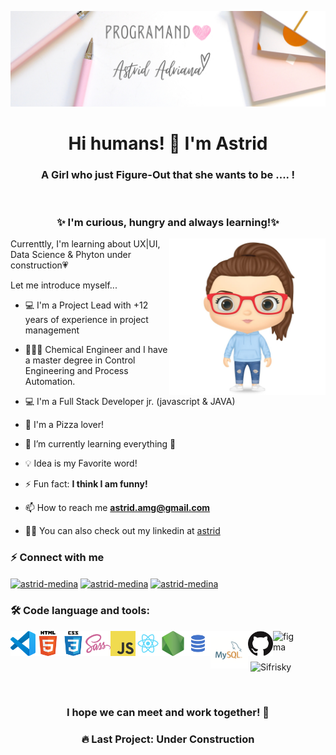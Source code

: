 
![](docs/banner1.png)

 
<h1 align="center">Hi humans! 👋 I'm Astrid </h1>
<h3 align="center">A Girl who just Figure-Out that she wants to be .... ! </h3>
<br>


<h3 align="center">✨ I'm curious, hungry and always learning!✨ </h3>
<img align="right" src="docs/sifri.jpeg" alt="Sifrisky-Coding" width="250">


Currenttly, I'm learning about UX|UI, Data Science & Phyton under construction💗 


Let me introduce myself... 


- 💻 I'm a Project Lead with +12 years of experience in project management
- 👩🏻‍🎓 Chemical Engineer and I have a master degree in Control Engineering and Process Automation.
- 💻 I'm a Full Stack Developer jr. (javascript & JAVA)
- 🍕 I'm a Pizza lover!
- 🌱 I’m currently learning everything 🤣
- 💡 Idea is my Favorite word!
- ⚡ Fun fact: **I think I am funny!**

- 📫 How to reach me **astrid.amg@gmail.com**

- 👨‍💻 You can also check out my linkedin at [astrid](https://www.linkedin.com/in/astrid-medina/)


<h3 align="left"> ⚡ Connect with me </h3>
<p align="left">
<a href="https://twitter.com/_sifri_" target="blank"><img align="center" src="https://cdn.jsdelivr.net/npm/simple-icons@3.0.1/icons/twitter.svg" alt="astrid-medina" height="30" width="40" /></a>
 <a href="https://linkedin.com/in/astrid-medina" target="blank"><img align="center" src="https://cdn.jsdelivr.net/npm/simple-icons@3.0.1/icons/linkedin.svg" alt="astrid-medina" height="30" width="40" /></a> 
<a href="https://instagram.com/sifrisky_" target="blank"><img align="center" src="https://cdn.jsdelivr.net/npm/simple-icons@3.0.1/icons/instagram.svg" alt="astrid-medina" height="30" width="40"  color="pink" /></a> </p>



<h3 align="left"> 🛠️ Code language and tools:</h3> 

<img align="left" alt="Visual Studio Code" width="40" height="40" src="https://raw.githubusercontent.com/github/explore/80688e429a7d4ef2fca1e82350fe8e3517d3494d/topics/visual-studio-code/visual-studio-code.png" />
<img align="left" alt="HTML5" width="40" height="40"src="https://raw.githubusercontent.com/github/explore/80688e429a7d4ef2fca1e82350fe8e3517d3494d/topics/html/html.png" />
<img align="left" alt="CSS3" width="40" height="40" src="https://raw.githubusercontent.com/github/explore/80688e429a7d4ef2fca1e82350fe8e3517d3494d/topics/css/css.png" />
<img align="left" alt="Sass" width="40" height="40" src="https://raw.githubusercontent.com/github/explore/80688e429a7d4ef2fca1e82350fe8e3517d3494d/topics/sass/sass.png" />
<img align="left" alt="JavaScript" width="40" height="40" src="https://raw.githubusercontent.com/github/explore/80688e429a7d4ef2fca1e82350fe8e3517d3494d/topics/javascript/javascript.png" />
<img align="left" alt="React" width="40" height="40" src="https://raw.githubusercontent.com/github/explore/80688e429a7d4ef2fca1e82350fe8e3517d3494d/topics/react/react.png" />
<img align="left" alt="Node.js" width="40" height="40" src="https://raw.githubusercontent.com/github/explore/80688e429a7d4ef2fca1e82350fe8e3517d3494d/topics/nodejs/nodejs.png" />
<img align="left" alt="SQL" width="40" height="40" src="https://raw.githubusercontent.com/github/explore/80688e429a7d4ef2fca1e82350fe8e3517d3494d/topics/sql/sql.png" />
<img align="left" alt="MySQL" width="60" height="60" src="https://raw.githubusercontent.com/github/explore/80688e429a7d4ef2fca1e82350fe8e3517d3494d/topics/mysql/mysql.png" />
<img align="left" alt="GitHub" width="40" height="40" src="https://raw.githubusercontent.com/github/explore/78df643247d429f6cc873026c0622819ad797942/topics/github/github.png" />
<img align="left" alt="figma" width="40" height="40" src="https://www.vectorlogo.zone/logos/figma/figma-icon.svg" />
<!--<img align="left" alt="photoshop" width="40" height="40" src="https://devicons.github.io/devicon/devicon.git/icons/photoshop/photoshop-plain.svg"/> -->

<br>
<br>


<p>&nbsp;<img align="center" alt="Sifrisky" src="https://github-readme-stats.vercel.app/api/top-langs?username=Sifrisky&show_icons=true&locale=en&layout=compact"/></p>


<br>
<!--
<p>&nbsp;<img align="center" src="https://github-readme-stats.vercel.app/api?username=Sifrisky&show_icons=true&locale=en" alt="Sifrisky" /></p> -->


<h3 align="center">I hope we can meet and work together! 🙌</h3>
 

 <h3 align="center"> 🔥 Last Project: Under Construction </h3>

